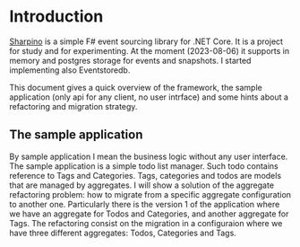 # Introduction

[Sharpino](https://github.com/tonyx/Micro_ES_FSharp_Lib) is a simple F# event sourcing library for .NET Core.
It is a project for study and for experimenting.
At the moment (2023-08-06) it supports in memory and postgres storage for events and snapshots.
I started implementing also Eventstoredb.

This document gives a quick overview of the framework, the sample application (only api for any client, no user intrface) and some hints about a refactoring and migration strategy.

## The sample application
By sample application I mean the business logic without any user interface.
The sample application is a simple todo list manager.
Such todo contains reference to Tags and Categories.
Tags, categories and todos are models that are managed by aggregates.
I will show a solution of the aggregate refactoring problem: how to migrate from a specific aggregate configuration to another one. Particularly there is the version 1 of the application where we have an aggregate for Todos and Categories, and another aggregate for Tags. The refactoring consist on the migration in a configuraion where we have three different aggregates: Todos, Categories and Tags.


